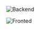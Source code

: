 ![Backend](https://github.com/Dan83/SmartPhr/actions/workflows/backend_auto.yml/badge.svg)

![Fronted](https://github.com/Dan83/SmartPhr/actions/workflows/frontend.yml/badge.svg)
